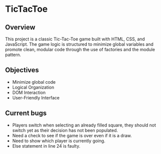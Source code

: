 # TicTacToe

## Overview

This project is a classic Tic-Tac-Toe game built with HTML, CSS, and JavaScript. The game logic is structured to minimize global variables and promote clean, modular code through the use of factories and the module pattern.

## Objectives

- Minimize global code
- Logical Organization
- DOM Interaction
- User-Friendly Interface

## Current bugs

- Players switch when selecting an already filled square, they should not switch yet as their decision has not been populated.
- Need a check to see if the game is over even if it is a draw.
- Need to show which player is currently going.
- Else statement in line 24 is faulty.
